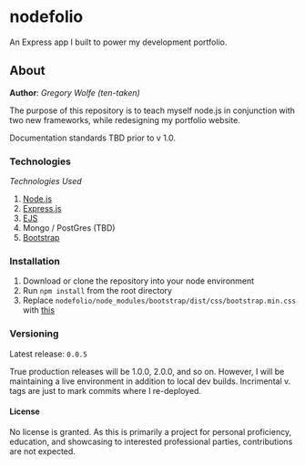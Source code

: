 # nodefolio
An Express app I built to power my development portfolio.

## About
**Author**: _Gregory Wolfe (ten-taken)_

The purpose of this repository is to teach myself node.js in conjunction with two new frameworks,
while redesigning my portfolio website. 

Documentation standards TBD prior to v 1.0.

### Technologies
_Technologies Used_
1. [Node.js](https://nodejs.org/en/ "Node.js")
2. [Express.js](http://example.com "Express.js")
3. [EJS](http://www.embeddedjs.com/ "EJS")
4. Mongo / PostGres (TBD)
5. [Bootstrap](http://getbootstrap.com/ "Bootstrap")

### Installation
1. Download or clone the repository into your node environment
2. Run `npm install` from the root directory
3. Replace `nodefolio/node_modules/bootstrap/dist/css/bootstrap.min.css` with [this](https://bootswatch.com/4/cyborg/bootstrap.min.css "Cyborg Theme")

### Versioning
Latest release:  `0.0.5`

True production releases will be 1.0.0, 2.0.0, and so on.  However, I will be maintaining a live environment
in addition to local dev builds.  Incrimental v. tags are just to mark commits where I re-deployed.

#### License
No license is granted.  As this is primarily a project for personal proficiency, education, and
showcasing to interested professional parties, contributions are not expected.